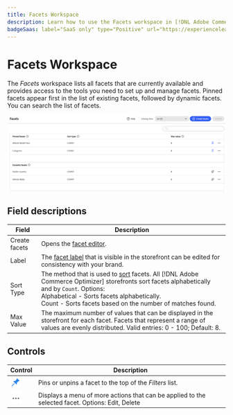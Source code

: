 ```yaml
---
title: Facets Workspace
description: Learn how to use the Facets workspace in [!DNL Adobe Commerce Optimizer].
badgeSaas: label="SaaS only" type="Positive" url="https://experienceleague.adobe.com/en/docs/commerce/user-guides/product-solutions" tooltip="Applies to Adobe Commerce as a Cloud Service and Adobe Commerce Optimizer projects only (Adobe-managed SaaS infrastructure)."
---
```

# Facets Workspace

The *Facets* workspace lists all facets that are currently available and provides access to the tools you need to set up and manage facets. Pinned facets appear first in the list of existing facets, followed by dynamic facets. You can search the list of facets.

![Facet Workspace](../../assets/facet-workspace.png)

## Field descriptions

| Field | Description |
|--- |--- |
| Create facets| Opens the [facet editor](add.md). |
| Label | The [facet label](type.md#facet-labels) that is visible in the storefront can be edited for consistency with your brand. |
| Sort Type | The method that is used to [sort](type.md#sort-type) facets. All [!DNL Adobe Commerce Optimizer] storefronts sort facets alphabetically and by `Count`. Options:<br />Alphabetical - Sorts facets alphabetically.<br />Count - Sorts facets based on the number of matches found. |
| Max Value | The maximum number of values that can be displayed in the storefront for each facet. Facets that represent a range of values are evenly distributed. Valid entries: 0 - 100; Default: 8. |

## Controls

| Control | Description |
|--- |--- |
| ![Pin selector](../../assets/btn-pin-blue.png) | Pins or unpins a facet to the top of the *Filters* list. |
| ![More selector](../../assets/btn-more.png) | Displays a menu of more actions that can be applied to the selected facet. Options: Edit, Delete |
